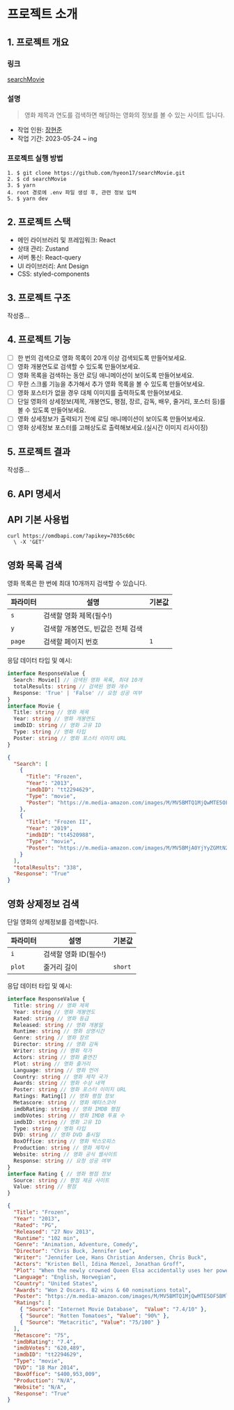 # 프로젝트 소개
## 1. 프로젝트 개요
### 링크
[searchMovie]()

### 설명
> 영화 제목과 연도를 검색하면 해당하는 영화의 정보를 볼 수 있는 사이트 입니다.

- 작업 인원: [장현준](https://github.com/hyeon17)
- 작업 기간: 2023-05-24 ~ ing

### 프로젝트 실행 방법
```
1. $ git clone https://github.com/hyeon17/searchMovie.git
2. $ cd searchMovie
3. $ yarn
4. root 경로에 .env 파일 생성 후, 관련 정보 입력
5. $ yarn dev
```
## 2. 프로젝트 스택
- 메인 라이브러리 및 프레임워크: React
- 상태 관리: Zustand
- 서버 통신: React-query
- UI 라이브러리: Ant Design
- CSS: styled-components

## 3. 프로젝트 구조
작성중...

## 4. 프로젝트 기능
- [ ] 한 번의 검색으로 영화 목록이 20개 이상 검색되도록 만들어보세요.
- [ ] 영화 개봉연도로 검색할 수 있도록 만들어보세요.
- [ ] 영화 목록을 검색하는 동안 로딩 애니메이션이 보이도록 만들어보세요.
- [ ] 무한 스크롤 기능을 추가해서 추가 영화 목록을 볼 수 있도록 만들어보세요.
- [ ] 영화 포스터가 없을 경우 대체 이미지를 출력하도록 만들어보세요.
- [ ] 단일 영화의 상세정보(제목, 개봉연도, 평점, 장르, 감독, 배우, 줄거리, 포스터 등)를 볼 수 있도록 만들어보세요.
- [ ] 영화 상세정보가 출력되기 전에 로딩 애니메이션이 보이도록 만들어보세요.
- [ ] 영화 상세정보 포스터를 고해상도로 출력해보세요.(실시간 이미지 리사이징)

## 5. 프로젝트 결과
작성중...

## 6. API 명세서
## API 기본 사용법

```curl
curl https://omdbapi.com/?apikey=7035c60c
  \ -X 'GET'
```

## 영화 목록 검색
 
영화 목록은 한 번에 최대 10개까지 검색할 수 있습니다.

파라미터 | 설명 | 기본값
---|---|---
`s` | 검색할 영화 제목(필수!) |  
`y` | 검색할 개봉연도, 빈값은 전체 검색 | 
`page` | 검색할 페이지 번호 | `1`

응답 데이터 타입 및 예시:

```ts
interface ResponseValue {
  Search: Movie[] // 검색된 영화 목록, 최대 10개
  totalResults: string // 검색된 영화 개수
  Response: 'True' | 'False' // 요청 성공 여부
}
interface Movie {
  Title: string // 영화 제목
  Year: string // 영화 개봉연도
  imdbID: string // 영화 고유 ID
  Type: string // 영화 타입
  Poster: string // 영화 포스터 이미지 URL
}
```

```json
{
  "Search": [
    {
      "Title": "Frozen",
      "Year": "2013",
      "imdbID": "tt2294629",
      "Type": "movie",
      "Poster": "https://m.media-amazon.com/images/M/MV5BMTQ1MjQwMTE5OF5BMl5BanBnXkFtZTgwNjk3MTcyMDE@._V1_SX300.jpg"
    },
    {
      "Title": "Frozen II",
      "Year": "2019",
      "imdbID": "tt4520988",
      "Type": "movie",
      "Poster": "https://m.media-amazon.com/images/M/MV5BMjA0YjYyZGMtN2U0Ni00YmY4LWJkZTItYTMyMjY3NGYyMTJkXkEyXkFqcGdeQXVyNDg4NjY5OTQ@._V1_SX300.jpg"
    }
  ],
  "totalResults": "338",
  "Response": "True"
}
```

## 영화 상제정보 검색

단일 영화의 상제정보를 검색합니다.

파라미터 | 설명 | 기본값
---|---|---
`i` | 검색할 영화 ID(필수!) |
`plot` | 줄거리 길이 | `short`

응답 데이터 타입 및 예시:

```ts
interface ResponseValue {
  Title: string // 영화 제목
  Year: string // 영화 개봉연도
  Rated: string // 영화 등급
  Released: string // 영화 개봉일
  Runtime: string // 영화 상영시간
  Genre: string // 영화 장르
  Director: string // 영화 감독
  Writer: string // 영화 작가
  Actors: string // 영화 출연진
  Plot: string // 영화 줄거리
  Language: string // 영화 언어
  Country: string // 영화 제작 국가
  Awards: string // 영화 수상 내역
  Poster: string // 영화 포스터 이미지 URL
  Ratings: Rating[] // 영화 평점 정보
  Metascore: string // 영화 메타스코어
  imdbRating: string // 영화 IMDB 평점
  imdbVotes: string // 영화 IMDB 투표 수
  imdbID: string // 영화 고유 ID
  Type: string // 영화 타입
  DVD: string // 영화 DVD 출시일
  BoxOffice: string // 영화 박스오피스
  Production: string // 영화 제작사
  Website: string // 영화 공식 웹사이트
  Response: string // 요청 성공 여부
}
interface Rating { // 영화 평점 정보
  Source: string // 평점 제공 사이트
  Value: string // 평점
}
```

```json
{
  "Title": "Frozen",
  "Year": "2013",
  "Rated": "PG",
  "Released": "27 Nov 2013",
  "Runtime": "102 min",
  "Genre": "Animation, Adventure, Comedy",
  "Director": "Chris Buck, Jennifer Lee",
  "Writer": "Jennifer Lee, Hans Christian Andersen, Chris Buck",
  "Actors": "Kristen Bell, Idina Menzel, Jonathan Groff",
  "Plot": "When the newly crowned Queen Elsa accidentally uses her power to turn things into ice to curse her home in infinite winter, her sister Anna teams up with a mountain man, his playful reindeer, and a snowman to change the weather co...",
  "Language": "English, Norwegian",
  "Country": "United States",
  "Awards": "Won 2 Oscars. 82 wins & 60 nominations total",
  "Poster": "https://m.media-amazon.com/images/M/MV5BMTQ1MjQwMTE5OF5BMl5BanBnXkFtZTgwNjk3MTcyMDE@._V1_SX300.jpg",
  "Ratings": [
    { "Source": "Internet Movie Database",  "Value": "7.4/10" },
    { "Source": "Rotten Tomatoes", "Value": "90%" },
    { "Source": "Metacritic", "Value": "75/100" }
  ],
  "Metascore": "75",
  "imdbRating": "7.4",
  "imdbVotes": "620,489",
  "imdbID": "tt2294629",
  "Type": "movie",
  "DVD": "18 Mar 2014",
  "BoxOffice": "$400,953,009",
  "Production": "N/A",
  "Website": "N/A",
  "Response": "True"
}
```